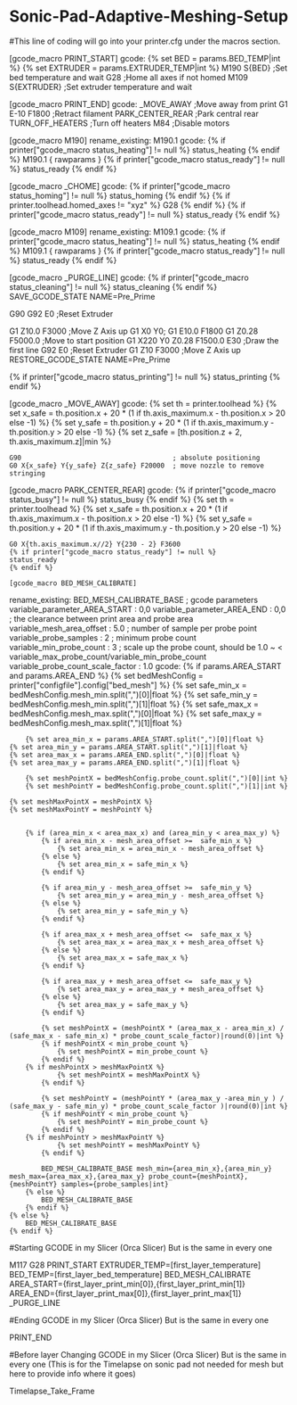 # Sonic-Pad-Adaptive-Meshing-Setup

#This line of coding will go into your printer.cfg under the macros section.


[gcode_macro PRINT_START]
gcode:
  {% set BED = params.BED_TEMP|int %}
  {% set EXTRUDER = params.EXTRUDER_TEMP|int %}
  M190 S{BED}  ;Set bed temperature and wait
  G28  ;Home all axes if not homed
  M109 S{EXTRUDER}  ;Set extruder temperature and wait


[gcode_macro PRINT_END]
gcode:
  _MOVE_AWAY  ;Move away from print
  G1 E-10 F1800  ;Retract filament
  PARK_CENTER_REAR  ;Park central rear
  TURN_OFF_HEATERS  ;Turn off heaters
  M84  ;Disable motors


[gcode_macro M190]
rename_existing: M190.1
gcode:
  {% if printer["gcode_macro status_heating"] != null %}
    status_heating
  {% endif %}
    M190.1 { rawparams }
  {% if printer["gcode_macro status_ready"] != null %}
    status_ready
  {% endif %}


[gcode_macro _CHOME]
gcode:
  {% if printer["gcode_macro status_homing"] != null %}
    status_homing
  {% endif %}
  {% if printer.toolhead.homed_axes != "xyz" %}
  G28
  {% endif %}
  {% if printer["gcode_macro status_ready"] != null %}
    status_ready
  {% endif %}

[gcode_macro M109]
rename_existing: M109.1
gcode:
  {% if printer["gcode_macro status_heating"] != null %}
    status_heating
  {% endif %}
    M109.1 { rawparams }
  {% if printer["gcode_macro status_ready"] != null %}
    status_ready
  {% endif %}


[gcode_macro _PURGE_LINE]
gcode:
  {% if printer["gcode_macro status_cleaning"] != null %}
    status_cleaning
  {% endif %}
  SAVE_GCODE_STATE NAME=Pre_Prime
        
  G90
  G92 E0 ;Reset Extruder

  G1 Z10.0 F3000 ;Move Z Axis up
  G1 X0 Y0;
  G1 E10.0 F1800
  G1 Z0.28 F5000.0 ;Move to start position
  G1 X220 Y0 Z0.28 F1500.0 E30 ;Draw the first line
  G92 E0 ;Reset Extruder
  G1 Z10 F3000 ;Move Z Axis up
  RESTORE_GCODE_STATE NAME=Pre_Prime

  {% if printer["gcode_macro status_printing"] != null %}
    status_printing
  {% endif %}


[gcode_macro _MOVE_AWAY]
gcode:
    {% set th = printer.toolhead %}
    {% set x_safe = th.position.x + 20 * (1 if th.axis_maximum.x - th.position.x > 20 else -1) %}
    {% set y_safe = th.position.y + 20 * (1 if th.axis_maximum.y - th.position.y > 20 else -1) %}
    {% set z_safe = [th.position.z + 2, th.axis_maximum.z]|min %}
      
    G90                                      ; absolute positioning
    G0 X{x_safe} Y{y_safe} Z{z_safe} F20000  ; move nozzle to remove stringing


[gcode_macro PARK_CENTER_REAR]
gcode:
    {% if printer["gcode_macro status_busy"] != null %}
      status_busy
    {% endif %}
    {% set th = printer.toolhead %}
    {% set x_safe = th.position.x + 20 * (1 if th.axis_maximum.x - th.position.x > 20 else -1) %}
    {% set y_safe = th.position.y + 20 * (1 if th.axis_maximum.y - th.position.y > 20 else -1) %}

    G0 X{th.axis_maximum.x//2} Y{230 - 2} F3600  
    {% if printer["gcode_macro status_ready"] != null %}
    status_ready
    {% endif %}
    
    [gcode_macro BED_MESH_CALIBRATE]
rename_existing: BED_MESH_CALIBRATE_BASE
; gcode parameters
variable_parameter_AREA_START : 0,0
variable_parameter_AREA_END : 0,0
; the clearance between print area and probe area 
variable_mesh_area_offset : 5.0
; number of sample per probe point
variable_probe_samples : 2
; minimum probe count
variable_min_probe_count : 3
; scale up the probe count, should be 1.0 ~ < variable_max_probe_count/variable_min_probe_count
variable_probe_count_scale_factor : 1.0
gcode:
    {% if params.AREA_START and params.AREA_END %}
        {% set bedMeshConfig = printer["configfile"].config["bed_mesh"] %}
        {% set safe_min_x = bedMeshConfig.mesh_min.split(",")[0]|float %}
        {% set safe_min_y = bedMeshConfig.mesh_min.split(",")[1]|float %}
        {% set safe_max_x = bedMeshConfig.mesh_max.split(",")[0]|float %}
        {% set safe_max_y = bedMeshConfig.mesh_max.split(",")[1]|float %}

        {% set area_min_x = params.AREA_START.split(",")[0]|float %}
	{% set area_min_y = params.AREA_START.split(",")[1]|float %}
	{% set area_max_x = params.AREA_END.split(",")[0]|float %}
	{% set area_max_y = params.AREA_END.split(",")[1]|float %}

        {% set meshPointX = bedMeshConfig.probe_count.split(",")[0]|int %}
        {% set meshPointY = bedMeshConfig.probe_count.split(",")[1]|int %}
	
	{% set meshMaxPointX = meshPointX %}
	{% set meshMaxPointY = meshPointY %}


        {% if (area_min_x < area_max_x) and (area_min_y < area_max_y) %}
            {% if area_min_x - mesh_area_offset >=  safe_min_x %}
                {% set area_min_x = area_min_x - mesh_area_offset %}
            {% else %}
                {% set area_min_x = safe_min_x %}
            {% endif %}

            {% if area_min_y - mesh_area_offset >=  safe_min_y %}
                {% set area_min_y = area_min_y - mesh_area_offset %}
            {% else %}
                {% set area_min_y = safe_min_y %}
            {% endif %}

            {% if area_max_x + mesh_area_offset <=  safe_max_x %}
                {% set area_max_x = area_max_x + mesh_area_offset %}
            {% else %}
                {% set area_max_x = safe_max_x %}
            {% endif %}

            {% if area_max_y + mesh_area_offset <=  safe_max_y %}
                {% set area_max_y = area_max_y + mesh_area_offset %}
            {% else %}
                {% set area_max_y = safe_max_y %}
            {% endif %}

            {% set meshPointX = (meshPointX * (area_max_x - area_min_x) / (safe_max_x - safe_min_x) * probe_count_scale_factor)|round(0)|int %}
            {% if meshPointX < min_probe_count %}
                {% set meshPointX = min_probe_count %}
            {% endif %}
	    {% if meshPointX > meshMaxPointX %}
                {% set meshPointX = meshMaxPointX %}
            {% endif %}

            {% set meshPointY = (meshPointY * (area_max_y -area_min_y ) / (safe_max_y - safe_min_y) * probe_count_scale_factor )|round(0)|int %}
            {% if meshPointY < min_probe_count %}
                {% set meshPointY = min_probe_count %}
            {% endif %}
	    {% if meshPointY > meshMaxPointY %}
                {% set meshPointY = meshMaxPointY %}
            {% endif %}

            BED_MESH_CALIBRATE_BASE mesh_min={area_min_x},{area_min_y} mesh_max={area_max_x},{area_max_y} probe_count={meshPointX},{meshPointY} samples={probe_samples|int}
        {% else %}
            BED_MESH_CALIBRATE_BASE
        {% endif %}
    {% else %}
        BED_MESH_CALIBRATE_BASE
    {% endif %}
    
 
#Starting GCODE in my Slicer (Orca Slicer) But is the same in every one 
 
M117
G28
PRINT_START EXTRUDER_TEMP=[first_layer_temperature] BED_TEMP=[first_layer_bed_temperature]
BED_MESH_CALIBRATE AREA_START={first_layer_print_min[0]},{first_layer_print_min[1]} AREA_END={first_layer_print_max[0]},{first_layer_print_max[1]}
_PURGE_LINE
 
#Ending GCODE in my Slicer (Orca Slicer) But is the same in every one
 
 PRINT_END
 
 
#Before layer Changing GCODE in my Slicer (Orca Slicer) But is the same in every one (This is for the Timelapse on sonic pad not needed for mesh but here to provide info where it goes)
 
 Timelapse_Take_Frame
 
 
 
 
 
 
 
 
    
    
